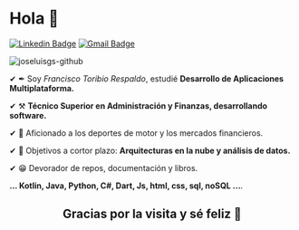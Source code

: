 <h1>Hola 👋</h1>


[![Linkedin Badge](https://img.shields.io/badge/-LinkedIn-blue?style=flat-square&logo=Linkedin&logoColor=white&link=https://kediwww.linn.com/in/francisco-toribio-respaldo/)](https://www.linkedin.com/in/francisco-toribio-respaldo/)
[![Gmail Badge](https://img.shields.io/badge/-Gmail-c14438?style=flat-square&logo=Gmail&logoColor=white&link=mailto:frantoribiorespaldo@gmail.com)](mailto:frantoribiorespaldo@gmail.com)

 <img src="https://komarev.com/ghpvc/?username=frantoribio&label=Profile%20views&color=42b983&style=flat" alt="joseluisgs-github" />



✔ ✒ Soy *Francisco Toribio Respaldo*, estudié **Desarrollo de Aplicaciones Multiplataforma.** 

✔ ⚒  **Técnico Superior en Administración y Finanzas, desarrollando software.** 

✔ 🔭 Aficionado a los deportes de motor y los mercados financieros. 

✔ 🎯 Objetivos a cortor plazo: **Arquitecturas en la nube y análisis de datos.** 

✔ 😁 Devorador de repos, documentación y libros.  

**... Kotlin, Java, Python, C#, Dart, Js, html, css, sql, noSQL ...**. 






   
  <h2 align="center">Gracias por la visita y sé feliz 🎵</h2>
    


 
